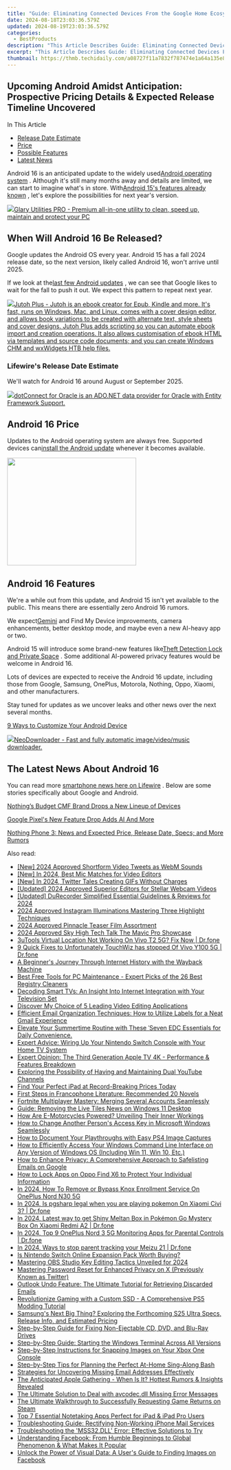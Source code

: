 ```yaml
---
title: "Guide: Eliminating Connected Devices From the Google Home Ecosystem"
date: 2024-08-18T23:03:36.579Z
updated: 2024-08-19T23:03:36.579Z
categories:
  - BestProducts
description: "This Article Describes Guide: Eliminating Connected Devices From the Google Home Ecosystem"
excerpt: "This Article Describes Guide: Eliminating Connected Devices From the Google Home Ecosystem"
thumbnail: https://thmb.techidaily.com/a08727f11a7832f787474e1a64a135e87ab43cd2d3040a1084f509333c65c397.jpg
---
```


## Upcoming Android Amidst Anticipation: Prospective Pricing Details & Expected Release Timeline Uncovered

In This Article

* [Release Date Estimate](https://www.lifewire.com/#toc-when-will-android-16-be-released)
* [Price](https://www.lifewire.com/#toc-android-16-price)
* [Possible Features](https://www.lifewire.com/#toc-android-16-features)
* [Latest News](https://www.lifewire.com/#toc-the-latest-news-about-android-16)

 Android 16 is an anticipated update to the widely used[Android operating system](https://www.lifewire.com/what-is-google-android-1616887) . Although it's still many months away and details are limited, we can start to imagine what's in store. With[Android 15's features already known](https://www.lifewire.com/android-15-7547471) , let's explore the possibilities for next year's version.

<!-- affiliate ads begin -->
<a href="https://order.glarysoft.com/order/checkout.php?PRODS=4535075&QTY=1&AFFILIATE=108875&CART=1"><img src="https://secure.avangate.com/images/merchant/6734fa703f6633ab896eecbdfad8953a/products/GU-500_672.png" border="0">Glary Utilities PRO -  Premium all-in-one utility to clean, speed up, maintain and protect your PC</a>
<!-- affiliate ads end -->
## When Will Android 16 Be Released?

 Google updates the Android OS every year. Android 15 has a fall 2024 release date, so the next version, likely called Android 16, won't arrive until 2025.

 If we look at the[last few Android updates](https://www.lifewire.com/android-versions-4173277) , we can see that Google likes to wait for the fall to push it out. We expect this pattern to repeat next year.

<!-- affiliate ads begin -->
<a href="https://secure.2checkout.com/order/checkout.php?PRODS=4699091&QTY=1&AFFILIATE=108875&CART=1"><img src="https://secure.avangate.com/images/merchant/bccefcc1b1eee9eca3ae4f5c1a281482/products/1_jutoh-logo-1200x1600.jpg" border="0">Jutoh Plus -  Jutoh is an ebook creator for Epub, Kindle and more. It's fast, runs on Windows, Mac, and Linux, comes with a cover design editor, and allows book variations to be created with alternate text, style sheets and cover designs. Jutoh Plus adds scripting so you can automate ebook import and creation operations. It also allows customisation of ebook HTML via templates and source code documents; and you can create Windows CHM and wxWidgets HTB help files. </a>
<!-- affiliate ads end -->
### Lifewire's Release Date Estimate

We'll watch for Android 16 around August or September 2025.

<!-- affiliate ads begin -->
<a href="https://checkout.devart.com/order/checkout.php?PRODS=5023555&QTY=1&AFFILIATE=108875&CART=1"><img src="https://secure.avangate.com/images/merchant/45b430710ad04765a6afd58d9d9fafca/products/dotConnect_O.png" border="0">dotConnect for Oracle is an ADO.NET data provider for Oracle with Entity Framework Support.</a>
<!-- affiliate ads end -->
## Android 16 Price

 Updates to the Android operating system are always free. Supported devices can[install the Android update](https://www.lifewire.com/update-your-android-os-121662) whenever it becomes available.  

<!-- affiliate ads begin -->
<a href="https://caperobbin.sjv.io/c/5597632/2006118/18460" target="_top" id="2006118"><img src="//a.impactradius-go.com/display-ad/18460-2006118" border="0" alt="" width="300" height="250"/></a><img height="0" width="0" src="https://imp.pxf.io/i/5597632/2006118/18460" style="position:absolute;visibility:hidden;" border="0" />
<!-- affiliate ads end -->
## Android 16 Features

 We're a while out from this update, and Android 15 isn't yet available to the public. This means there are essentially zero Android 16 rumors.

 We expect[Gemini](https://www.lifewire.com/what-is-google-bard-7151624) and Find My Device improvements, camera enhancements, better desktop mode, and maybe even a new AI-heavy app or two.

 Android 15 will introduce some brand-new features like[Theft Detection Lock and Private Space](https://blog.google/products/android/android-theft-protection/) . Some additional AI-powered privacy features would be welcome in Android 16.

 Lots of devices are expected to receive the Android 16 update, including those from Google, Samsung, OnePlus, Motorola, Nothing, Oppo, Xiaomi, and other manufacturers.

 Stay tuned for updates as we uncover leaks and other news over the next several months.

[9 Ways to Customize Your Android Device](https://www.lifewire.com/customizing-your-android-4021844)

<!-- affiliate ads begin -->
<a href="https://secure.2checkout.com/order/checkout.php?PRODS=4559731&QTY=1&AFFILIATE=108875&CART=1"><img src="http://www.neowise.com/images/nd-ss-w200.jpg" border="0">NeoDownloader - Fast and fully automatic image/video/music downloader. </a>
<!-- affiliate ads end -->
## The Latest News About Android 16

 You can read more [smartphone news here on Lifewire](https://www.lifewire.com/mobile-phone-news-4796390) . Below are some stories specifically about Google and Android.

[Nothing’s Budget CMF Brand Drops a New Lineup of Devices](https://www.lifewire.com/nothings-budget-cmf-brand-drops-a-new-lineup-of-devices-8674814)

[Google Pixel's New Feature Drop Adds AI And More](https://www.lifewire.com/google-pixel-s-new-feature-drop-adds-ai-and-more-8663574)

[Nothing Phone 3: News and Expected Price, Release Date, Specs; and More Rumors](https://www.lifewire.com/nothing-phone-3-8639420)


<ins class="adsbygoogle"
     style="display:block"
     data-ad-format="autorelaxed"
     data-ad-client="ca-pub-7571918770474297"
     data-ad-slot="1223367746"></ins>



<ins class="adsbygoogle"
     style="display:block"
     data-ad-client="ca-pub-7571918770474297"
     data-ad-slot="8358498916"
     data-ad-format="auto"
     data-full-width-responsive="true"></ins>

<span class="atpl-alsoreadstyle">Also read:</span>
<div><ul>
<li><a href="https://twitter-videos.techidaily.com/new-2024-approved-shortform-video-tweets-as-webm-sounds/"><u>[New] 2024 Approved  Shortform Video Tweets as WebM Sounds</u></a></li>
<li><a href="https://facebook-video-footage.techidaily.com/new-in-2024-best-mic-matches-for-video-editors/"><u>[New] In 2024, Best Mic Matches for Video Editors</u></a></li>
<li><a href="https://twitter-clips.techidaily.com/new-in-2024-twitter-tales-creating-gifs-without-charges/"><u>[New] In 2024, Twitter Tales  Creating GIFs Without Charges</u></a></li>
<li><a href="https://screen-capture.techidaily.com/updated-2024-approved-superior-editors-for-stellar-webcam-videos/"><u>[Updated] 2024 Approved  Superior Editors for Stellar Webcam Videos</u></a></li>
<li><a href="https://desktop-recording.techidaily.com/updated-durecorder-simplified-essential-guidelines-and-reviews-for-2024/"><u>[Updated] DuRecorder Simplified  Essential Guidelines & Reviews for 2024</u></a></li>
<li><a href="https://instagram-videos.techidaily.com/2024-approved-instagram-illuminations-mastering-three-highlight-techniques/"><u>2024 Approved  Instagram Illuminations  Mastering Three Highlight Techniques</u></a></li>
<li><a href="https://extra-guidance.techidaily.com/2024-approved-pinnacle-teaser-film-assortment/"><u>2024 Approved  Pinnacle Teaser Film Assortment</u></a></li>
<li><a href="https://article-helps.techidaily.com/2024-approved-sky-high-tech-talk-the-mavic-pro-showcase/"><u>2024 Approved  Sky High Tech Talk  The Mavic Pro Showcase</u></a></li>
<li><a href="https://location-fake.techidaily.com/3utools-virtual-location-not-working-on-vivo-t2-5g-fix-now-drfone-by-drfone-virtual-android/"><u>3uTools Virtual Location Not Working On Vivo T2 5G? Fix Now | Dr.fone</u></a></li>
<li><a href="https://howto.techidaily.com/9-quick-fixes-to-unfortunately-touchwiz-has-stopped-of-vivo-y100-5g-drfone-by-drfone-fix-android-problems-fix-android-problems/"><u>9 Quick Fixes to Unfortunately TouchWiz has stopped Of Vivo Y100 5G | Dr.fone</u></a></li>
<li><a href="https://tech-renaissance.techidaily.com/a-beginners-journey-through-internet-history-with-the-wayback-machine/"><u>A Beginner's Journey Through Internet History with the Wayback Machine</u></a></li>
<li><a href="https://tech-renaissance.techidaily.com/best-free-tools-for-pc-maintenance-expert-picks-of-the-26-best-registry-cleaners/"><u>Best Free Tools for PC Maintenance - Expert Picks of the 26 Best Registry Cleaners</u></a></li>
<li><a href="https://tech-renaissance.techidaily.com/decoding-smart-tvs-an-insight-into-internet-integration-with-your-television-set/"><u>Decoding Smart TVs: An Insight Into Internet Integration with Your Television Set</u></a></li>
<li><a href="https://tech-renaissance.techidaily.com/discover-my-choice-of-5-leading-video-editing-applications/"><u>Discover My Choice of 5 Leading Video Editing Applications</u></a></li>
<li><a href="https://tech-renaissance.techidaily.com/efficient-email-organization-techniques-how-to-utilize-labels-for-a-neat-gmail-experience/"><u>Efficient Email Organization Techniques: How to Utilize Labels for a Neat Gmail Experience</u></a></li>
<li><a href="https://tech-renaissance.techidaily.com/elevate-your-summertime-routine-with-these-seven-edc-essentials-for-daily-convenience/"><u>Elevate Your Summertime Routine with These ˈSeven EDC Essentials for Daily Convenience.</u></a></li>
<li><a href="https://tech-renaissance.techidaily.com/expert-advice-wiring-up-your-nintendo-switch-console-with-your-home-tv-system/"><u>Expert Advice: Wiring Up Your Nintendo Switch Console with Your Home TV System</u></a></li>
<li><a href="https://tech-renaissance.techidaily.com/expert-opinion-the-third-generation-apple-tv-4k-performance-and-features-breakdown/"><u>Expert Opinion: The Third Generation Apple TV 4K - Performance & Features Breakdown</u></a></li>
<li><a href="https://tech-renaissance.techidaily.com/exploring-the-possibility-of-having-and-maintaining-dual-youtube-channels/"><u>Exploring the Possibility of Having and Maintaining Dual YouTube Channels</u></a></li>
<li><a href="https://tech-renaissance.techidaily.com/find-your-perfect-ipad-at-record-breaking-prices-today/"><u>Find Your Perfect iPad at Record-Breaking Prices Today</u></a></li>
<li><a href="https://mondly-stories.techidaily.com/first-steps-in-francophone-literature-recommended-20-novels/"><u>First Steps in Francophone Literature: Recommended 20 Novels</u></a></li>
<li><a href="https://tech-renaissance.techidaily.com/fortnite-multiplayer-mastery-merging-several-accounts-seamlessly/"><u>Fortnite Multiplayer Mastery: Merging Several Accounts Seamlessly</u></a></li>
<li><a href="https://tech-renaissance.techidaily.com/guide-removing-the-live-tiles-news-on-windows-11-desktop/"><u>Guide: Removing the Live Tiles News on Windows 11 Desktop</u></a></li>
<li><a href="https://tech-renaissance.techidaily.com/how-are-e-motorcycles-powered-unveiling-their-inner-workings/"><u>How Are E-Motorcycles Powered? Unveiling Their Inner Workings</u></a></li>
<li><a href="https://tech-renaissance.techidaily.com/how-to-change-another-persons-access-key-in-microsoft-windows-seamlessly/"><u>How to Change Another Person's Access Key in Microsoft Windows Seamlessly</u></a></li>
<li><a href="https://tech-renaissance.techidaily.com/how-to-document-your-playthroughs-with-easy-ps4-image-captures/"><u>How to Document Your Playthroughs with Easy PS4 Image Captures</u></a></li>
<li><a href="https://tech-renaissance.techidaily.com/how-to-efficiently-access-your-windows-command-line-interface-on-any-version-of-windows-os-including-win-11-win-10-etc/"><u>How to Efficiently Access Your Windows Command Line Interface on Any Version of Windows OS (Including Win 11, Win 10, Etc.)</u></a></li>
<li><a href="https://tech-renaissance.techidaily.com/how-to-enhance-privacy-a-comprehensive-approach-to-safelisting-emails-on-google/"><u>How to Enhance Privacy: A Comprehensive Approach to Safelisting Emails on Google</u></a></li>
<li><a href="https://easy-unlock-android.techidaily.com/how-to-lock-apps-on-oppo-find-x6-to-protect-your-individual-information-by-drfone-android/"><u>How to Lock Apps on Oppo Find X6 to Protect Your Individual Information</u></a></li>
<li><a href="https://easy-unlock-android.techidaily.com/in-2024-how-to-remove-or-bypass-knox-enrollment-service-on-oneplus-nord-n30-5g-by-drfone-android/"><u>In 2024, How To Remove or Bypass Knox Enrollment Service On OnePlus Nord N30 5G</u></a></li>
<li><a href="https://phone-solutions.techidaily.com/in-2024-is-pgsharp-legal-when-you-are-playing-pokemon-on-xiaomi-civi-3-drfone-by-drfone-virtual-android/"><u>In 2024, Is pgsharp legal when you are playing pokemon On Xiaomi Civi 3? | Dr.fone</u></a></li>
<li><a href="https://change-location.techidaily.com/in-2024-latest-way-to-get-shiny-meltan-box-in-pokemon-go-mystery-box-on-xiaomi-redmi-a2-drfone-by-drfone-virtual-android/"><u>In 2024, Latest way to get Shiny Meltan Box in Pokémon Go Mystery Box On Xiaomi Redmi A2 | Dr.fone</u></a></li>
<li><a href="https://android-location-track.techidaily.com/in-2024-top-9-oneplus-nord-3-5g-monitoring-apps-for-parental-controls-drfone-by-drfone-virtual-android/"><u>In 2024, Top 9 OnePlus Nord 3 5G Monitoring Apps for Parental Controls | Dr.fone</u></a></li>
<li><a href="https://android-location-track.techidaily.com/in-2024-ways-to-stop-parent-tracking-your-meizu-21-drfone-by-drfone-virtual-android/"><u>In 2024, Ways to stop parent tracking your Meizu 21 | Dr.fone</u></a></li>
<li><a href="https://games-able.techidaily.com/is-nintendo-switch-online-expansion-pack-worth-buying/"><u>Is Nintendo Switch Online Expansion Pack Worth Buying?</u></a></li>
<li><a href="https://screen-activity-recording.techidaily.com/mastering-obs-studio-key-editing-tactics-unveiled-for-2024/"><u>Mastering OBS Studio  Key Editing Tactics Unveiled for 2024</u></a></li>
<li><a href="https://tech-renaissance.techidaily.com/mastering-password-reset-for-enhanced-privacy-on-x-previously-known-as-twitter/"><u>Mastering Password Reset for Enhanced Privacy on X (Previously Known as Twitter)</u></a></li>
<li><a href="https://tech-renaissance.techidaily.com/outlook-undo-feature-the-ultimate-tutorial-for-retrieving-discarded-emails/"><u>Outlook Undo Feature: The Ultimate Tutorial for Retrieving Discarded Emails</u></a></li>
<li><a href="https://tech-renaissance.techidaily.com/revolutionize-gaming-with-a-custom-ssd-a-comprehensive-ps5-modding-tutorial/"><u>Revolutionize Gaming with a Custom SSD - A Comprehensive PS5 Modding Tutorial</u></a></li>
<li><a href="https://tech-renaissance.techidaily.com/samsungs-next-big-thing-exploring-the-forthcoming-s25-ultra-specs-release-info-and-estimated-pricing/"><u>Samsung's Next Big Thing? Exploring the Forthcoming S25 Ultra Specs, Release Info, and Estimated Pricing</u></a></li>
<li><a href="https://tech-renaissance.techidaily.com/step-by-step-guide-for-fixing-non-ejectable-cd-dvd-and-blu-ray-drives/"><u>Step-by-Step Guide for Fixing Non-Ejectable CD, DVD, and Blu-Ray Drives</u></a></li>
<li><a href="https://tech-renaissance.techidaily.com/step-by-step-guide-starting-the-windows-terminal-across-all-versions/"><u>Step-by-Step Guide: Starting the Windows Terminal Across All Versions</u></a></li>
<li><a href="https://tech-renaissance.techidaily.com/step-by-step-instructions-for-snapping-images-on-your-xbox-one-console/"><u>Step-by-Step Instructions for Snapping Images on Your Xbox One Console</u></a></li>
<li><a href="https://tech-renaissance.techidaily.com/step-by-step-tips-for-planning-the-perfect-at-home-sing-along-bash/"><u>Step-by-Step Tips for Planning the Perfect At-Home Sing-Along Bash</u></a></li>
<li><a href="https://tech-renaissance.techidaily.com/strategies-for-uncovering-missing-email-addresses-effectively/"><u>Strategies for Uncovering Missing Email Addresses Effectively</u></a></li>
<li><a href="https://tech-renaissance.techidaily.com/the-anticipated-apple-gathering-when-is-it-hottest-rumors-and-insights-revealed/"><u>The Anticipated Apple Gathering - When Is It? Hottest Rumors & Insights Revealed</u></a></li>
<li><a href="https://tech-renaissance.techidaily.com/the-ultimate-solution-to-deal-with-avcodecdll-missing-error-messages/"><u>The Ultimate Solution to Deal with avcodec.dll Missing Error Messages</u></a></li>
<li><a href="https://tech-renaissance.techidaily.com/the-ultimate-walkthrough-to-successfully-requesting-game-returns-on-steam/"><u>The Ultimate Walkthrough to Successfully Requesting Game Returns on Steam</u></a></li>
<li><a href="https://tech-renaissance.techidaily.com/top-7-essential-notetaking-apps-perfect-for-ipad-and-ipad-pro-users/"><u>Top 7 Essential Notetaking Apps Perfect for iPad & iPad Pro Users</u></a></li>
<li><a href="https://tech-renaissance.techidaily.com/troubleshooting-guide-rectifying-non-working-iphone-mail-services/"><u>Troubleshooting Guide: Rectifying Non-Working iPhone Mail Services</u></a></li>
<li><a href="https://tech-renaissance.techidaily.com/troubleshooting-the-mss32dll-error-effective-solutions-to-try/"><u>Troubleshooting the 'MSS32.DLL' Error: Effective Solutions to Try</u></a></li>
<li><a href="https://tech-renaissance.techidaily.com/understanding-facebook-from-humble-beginnings-to-global-phenomenon-and-what-makes-it-popular/"><u>Understanding Facebook: From Humble Beginnings to Global Phenomenon & What Makes It Popular</u></a></li>
<li><a href="https://tech-renaissance.techidaily.com/unlock-the-power-of-visual-data-a-users-guide-to-finding-images-on-facebook/"><u>Unlock the Power of Visual Data: A User's Guide to Finding Images on Facebook</u></a></li>
</ul></div>
